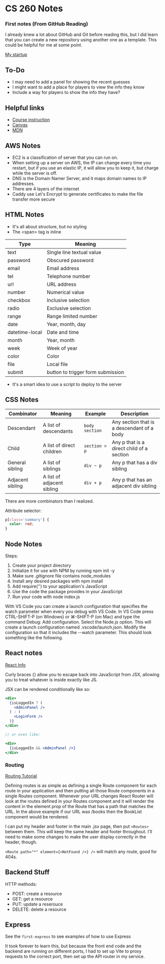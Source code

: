 # CS 260 Notes

### First notes (From GitHub Reading)
I already knew a lot about GitHub and Git before reading this, but I did learn that you can create a new repository using another one as a template. This could be helpful for me at some point.

[My startup](https://startup.mmmystery.click)

## To-Do
- I may need to add a panel for showing the recent guesses
- I might want to add a place for players to view the info they know
- Include a way for players to show the info they have?

## Helpful links

- [Course instruction](https://github.com/webprogramming260)
- [Canvas](https://byu.instructure.com)
- [MDN](https://developer.mozilla.org)

## AWS Notes
- EC2 is a classification of server that you can run on.
- When setting up a server on AWS, the IP can change every time you restart, but if you use an elastic IP, it will allow you to keep it, but charge while the server is off.
- DNS is the Domain Namer Server, and it maps domain names to IP addresses.
- There are 4 layers of the internet
- Caddy use Let's Encrypt to generate certificates to make the file transfer more secure

## HTML Notes
- It's all about structure, but no styling
- The \<span> tag is inline

| Type           | Meaning                           |
| -------------- | --------------------------------- |
| text           | Single line textual value         |
| password       | Obscured password                 |
| email          | Email address                     |
| tel            | Telephone number                  |
| url            | URL address                       |
| number         | Numerical value                   |
| checkbox       | Inclusive selection               |
| radio          | Exclusive selection               |
| range          | Range limited number              |
| date           | Year, month, day                  |
| datetime-local | Date and time                     |
| month          | Year, month                       |
| week           | Week of year                      |
| color          | Color                             |
| file           | Local file                        |
| submit         | button to trigger form submission |

- It's a smart idea to use a script to deploy to the server

## CSS Notes

| Combinator       | Meaning                    | Example        | Description                                |
| ---------------- | -------------------------- | -------------- | ------------------------------------------ |
| Descendant       | A list of descendants      | `body section` | Any section that is a descendant of a body |
| Child            | A list of direct children  | `section > p`  | Any p that is a direct child of a section  |
| General sibling  | A list of siblings         | `div ~ p`      | Any p that has a div sibling               |
| Adjacent sibling | A list of adjacent sibling | `div + p`      | Any p that has an adjacent div sibling     |

There are more combinators than I realized.

Attribute selector:
```css
p[class='summary'] {
  color: red;
}
```


## Node Notes
Steps: 
1. Create your project directory
2. Initialize it for use with NPM by running npm init -y
3. Make sure .gitignore file contains node_modules
4. Install any desired packages with npm install <package name here>
5. Add require('<package name here>') to your application's JavaScript
6. Use the code the package provides in your JavaScript
7. Run your code with node index.js

With VS Code you can create a launch configuration that specifies the watch parameter when every you debug with VS Code. In VS Code press CTRL-SHIFT-P (on Windows) or ⌘-SHIFT-P (on Mac) and type the command Debug: Add configuration. Select the Node.js option. This will create a launch configuration named .vscode/launch.json. Modify the configuration so that it includes the --watch parameter. This should look something like the following.

## React notes
[React Info](https://react.dev/learn)

Curly braces {} allow you to escape back into JavaScript from JSX, allowing you to treat whatever is inside exactly like JS.

JSX can be rendered conditionally like so:

```jsx
<div>
  {isLoggedIn ? (
    <AdminPanel />
  ) : (
    <LoginForm />
  )}
</div>

// or even like:

<div>
  {isLoggedIn && <AdminPanel />}
</div>
```

### Routing
[Routing Tutorial](https://blog.webdevsimplified.com/2022-07/react-router/)

Defining routes is as simple as defining a single Route component for each route in your application and then putting all those Route components in a single Routes component. Whenever your URL changes React Router will look at the routes defined in your Routes component and it will render the content in the element prop of the Route that has a path that matches the URL. In the above example if our URL was /books then the BookList component would be rendered.

I can put my header and footer in the main .jsx page, then put `<Routes>` between them. This will keep the same header and footer throughout. I'll need to make some changes to make the user display correctly in the header, though.

`<Route path="*" element={<NotFound />} />` will match any route, good for 404s.

## Backend Stuff
HTTP methods:
- POST: create a resource
- GET: get a resource
- PUT: update a reserouce
- DELETE: delete a resource

## Express
See the `first-express` to see examples of how to use Express

It took forever to learn this, but because the front end code and the backend are running on different ports, I had to set up Vite to proxy requests to the correct port, then set up the API router in my service.